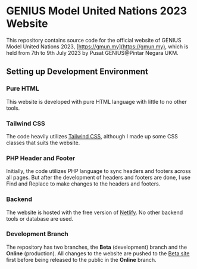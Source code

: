# GENIUS Model United Nations 2023 Website

This repository contains source code for the official website of GENIUS Model United Nations 2023, [https://gmun.my](https://gmun.my), which is held from 7th to 9th July 2023 by Pusat GENIUS@Pintar Negara UKM. 

## Setting up Development Environment

### Pure HTML

This website is developed with pure HTML language with little to no other tools.

### Tailwind CSS

The code heavily utilizes [Tailwind CSS](https://tailwindcss.com/), although I made up some CSS classes that suits the website. 

### PHP Header and Footer

Initially, the code utilizes PHP language to sync headers and footers across all pages. But after the development of headers and footers are done, I use Find and Replace to make changes to the headers and footers.

### Backend

The website is hosted with the free version of [Netlify](https://www.netlify.com/). No other backend tools or database are used.

### Development Branch

The repository has two branches, the **Beta** (development) branch and the **Online** (production). All changes to the website are pushed to the [Beta site](https://beta--gmun.netlify.app/) first before being released to the public in the **Online** branch.
